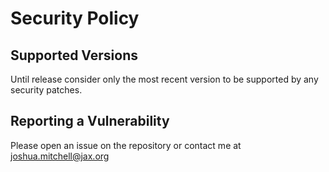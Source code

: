 # Security Policy

## Supported Versions

Until release consider only the most recent version to be supported by any security patches.

## Reporting a Vulnerability

Please open an issue on the repository or contact me at joshua.mitchell@jax.org
